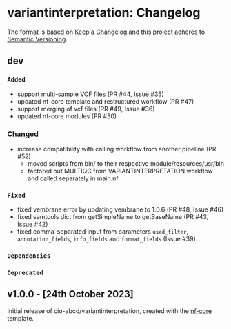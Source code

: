 # variantinterpretation: Changelog

The format is based on [Keep a Changelog](https://keepachangelog.com/en/1.0.0/)
and this project adheres to [Semantic Versioning](https://semver.org/spec/v2.0.0.html).

## dev

### `Added`

- support multi-sample VCF files (PR #44, Issue #35)
- updated nf-core template and restructured workflow (PR #47)
- support merging of vcf files (PR #49, Issue #36)
- updated nf-core modules (PR #50)

### Changed

- increase compatibility with calling workflow from another pipeline (PR #52)
    - moved scripts from bin/ to their respective module/resources/usr/bin
    - factored out MULTIQC from VARIANTINTERPRETATION workflow and called separately in main.nf

### `Fixed`

- fixed vembrane error by updating vembrane to 1.0.6 (PR #48, Issue #46)
- fixed samtools dict from getSimpleName to getBaseName (PR #43, Issue #42)
- fixed comma-separated input from parameters `used_filter`, `annotation_fields`, `info_fields` and `format_fields` (Issue #39)

### `Dependencies`

### `Deprecated`

## v1.0.0 - [24th October 2023]

Initial release of cio-abcd/variantinterpretation, created with the [nf-core](https://nf-co.re/) template.
